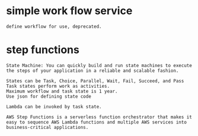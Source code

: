 # simple work flow service
    define workflow for use, deprecated.

# step functions
    State Machine: You can quickly build and run state machines to execute the steps of your application in a reliable and scalable fashion.

    States can be Task, Choice, Parallel, Wait, Fail, Succeed, and Pass
    Task states perform work as activities.
    Maximum workflow and task state is 1 year.
    Use json for defining state code

    Lambda can be invoked by task state.

    AWS Step Functions is a serverless function orchestrator that makes it easy to sequence AWS Lambda functions and multiple AWS services into business-critical applications. 
    